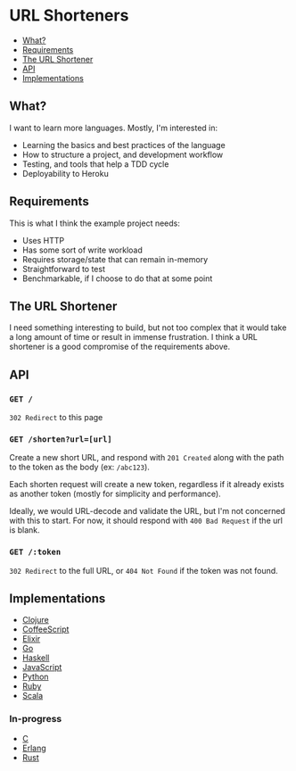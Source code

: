 # URL Shorteners

* [What?](#what)
* [Requirements](#requirements)
* [The URL Shortener](#the-url-shortener)
* [API](#api)
* [Implementations](#implementations)

## What?

I want to learn more languages. Mostly, I'm interested in:

* Learning the basics and best practices of the language
* How to structure a project, and development workflow
* Testing, and tools that help a TDD cycle
* Deployability to Heroku

## Requirements

This is what I think the example project needs:

* Uses HTTP
* Has some sort of write workload
* Requires storage/state that can remain in-memory
* Straightforward to test
* Benchmarkable, if I choose to do that at some point

## The URL Shortener

I need something interesting to build, but not too complex that it would take
a long amount of time or result in immense frustration. I think a URL shortener
is a good compromise of the requirements above.

## API

### `GET /`

`302 Redirect` to this page

### `GET /shorten?url=[url]`

Create a new short URL, and respond with `201 Created` along with the path to
the token as the body (ex: `/abc123`).

Each shorten request will create a new token, regardless if it already exists
as another token (mostly for simplicity and performance).

Ideally, we would URL-decode and validate the URL, but I'm not concerned with
this to start. For now, it should respond with `400 Bad Request` if the url is
blank.

### `GET /:token`

`302 Redirect` to the full URL, or `404 Not Found` if the token was not found.

## Implementations

* [Clojure](https://github.com/justincampbell/url-shortener-clojure)
* [CoffeeScript](https://github.com/justincampbell/url-shortener-coffeescript)
* [Elixir](https://github.com/justincampbell/url-shortener-elixir)
* [Go](https://github.com/justincampbell/url-shortener-go)
* [Haskell](https://github.com/justincampbell/url-shortener-haskell)
* [JavaScript](https://github.com/justincampbell/url-shortener-javascript)
* [Python](https://github.com/justincampbell/url-shortener-python)
* [Ruby](https://github.com/justincampbell/url-shortener-ruby)
* [Scala](https://github.com/justincampbell/url-shortener-scala)

### In-progress

* [C](https://github.com/justincampbell/url-shortener-c)
* [Erlang](https://github.com/justincampbell/url-shortener-erlang)
* [Rust](https://github.com/justincampbell/url-shortener-rust)
